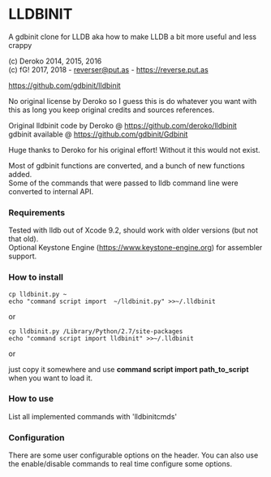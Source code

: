 # LLDBINIT

A gdbinit clone for LLDB aka how to make LLDB a bit more useful and less crappy

(c) Deroko 2014, 2015, 2016  
(c) fG! 2017, 2018 - reverser@put.as - https://reverse.put.as

https://github.com/gdbinit/lldbinit

No original license by Deroko so I guess this is do whatever you want with this
as long you keep original credits and sources references.

Original lldbinit code by Deroko @ https://github.com/deroko/lldbinit  
gdbinit available @ https://github.com/gdbinit/Gdbinit

Huge thanks to Deroko for his original effort! Without it this would not exist.

Most of gdbinit functions are converted, and a bunch of new functions added.  
Some of the commands that were passed to lldb command line were converted to internal API.

### Requirements

Tested with lldb out of Xcode 9.2, should work with older versions (but not that old).  
Optional Keystone Engine (https://www.keystone-engine.org) for assembler support.

### How to install

```
cp lldbinit.py ~
echo "command script import  ~/lldbinit.py" >>~/.lldbinit
```

or

```
cp lldbinit.py /Library/Python/2.7/site-packages
echo "command script import lldbinit" >>~/.lldbinit
```

or

just copy it somewhere and use **command script import path_to_script** when you want to load it.

### How to use

List all implemented commands with 'lldbinitcmds'

### Configuration

There are some user configurable options on the header. You can also use the enable/disable commands to real time configure some options.
